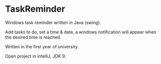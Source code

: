 # TaskReminder
Windows task reminder written in Java (swing).

Add tasks to do, set a time & date, a windows notification will appear when the desired time is reached.

Written in the first year of university.

Open project in intelliJ, JDK 9.
